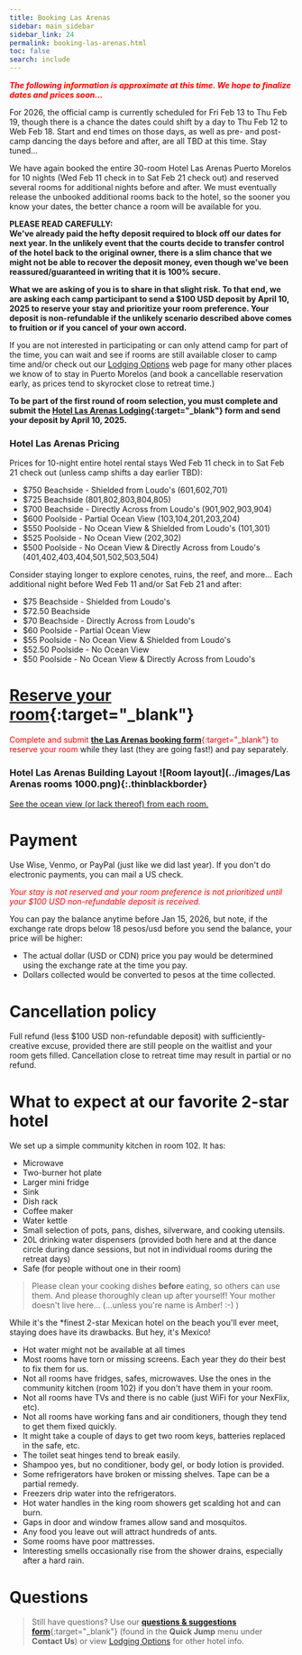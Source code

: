 ```yaml
---
title: Booking Las Arenas
sidebar: main_sidebar
sidebar_link: 24
permalink: booking-las-arenas.html
toc: false
search: include
---
```


<span style="color:red">***The following information is approximate at this time. We hope to finalize dates and prices soon...***</span>
<!--### <span style="color:red">***&nbsp;&nbsp;&nbsp;2026 Hotel Las Arenas lodging registration is open. [Learn more here.](booking-las-arenas.md)<br>&nbsp;&nbsp;&nbsp;Camp registration will open in the fall. Info below is from 2025.***</span>
-->

For 2026, the official camp is currently scheduled for Fri Feb 13 to Thu Feb 19, though there is a chance the dates could shift by a day to Thu Feb 12 to Web Feb 18. Start and end times on those days, as well as pre- and post-camp dancing the days before and after, are all TBD at this time. Stay tuned...

We have again booked the entire 30-room Hotel Las Arenas Puerto Morelos for 10 nights (Wed Feb 11 check in to Sat Feb 21 check out) and reserved several rooms for additional nights before and after. We must eventually release the unbooked additional rooms back to the hotel, so the sooner you know your dates, the better chance a room will be available for you.

**PLEASE READ CAREFULLY:**<br>
**We've already paid the hefty deposit required to block off our dates for next year. In the unlikely event that the courts decide to transfer control of the hotel back to the original owner, there is a slim chance that we might not be able to recover the deposit money, even though we've been reassured/guaranteed in writing that it is 100% secure.**

**What we are asking of you is to share in that slight risk. To that end, we are asking each camp participant to send a $100 USD deposit by April 10, 2025 to reserve your stay and prioritize your room preference. Your deposit is non-refundable if the unlikely scenario described above comes to fruition or if you cancel of your own accord.**

If you are not interested in participating or can only attend camp for part of the time, you can wait and see if rooms are still available closer to camp time and/or check out our [Lodging Options](lodging-options.md) web page for many other places we know of to stay in Puerto Morelos (and book a cancellable reservation early, as prices tend to skyrocket close to retreat time.)

**To be part of the first round of room selection, you must complete and submit the [Hotel Las Arenas Lodging](https://docs.google.com/forms/d/e/1FAIpQLSct3SrTHl76pMYcZ5z9-eWdLCjCXzf4igqfVk689qA42YuyWA/viewform){:target="_blank"} form and send your deposit by April 10, 2025.**

### Hotel Las Arenas Pricing

Prices for 10-night entire hotel rental stays Wed Feb 11 check in to Sat Feb 21 check out (unless camp shifts a day earlier TBD):
* $750 Beachside - Shielded from Loudo's (601,602,701)
* $725 Beachside (801,802,803,804,805)
* $700 Beachside - Directly Across from Loudo's (901,902,903,904)
* $600 Poolside - Partial Ocean View (103,104,201,203,204)
* $550 Poolside - No Ocean View & Shielded from Loudo's (101,301)
* $525 Poolside - No Ocean View (202,302)
* $500 Poolside - No Ocean View & Directly Across from Loudo's (401,402,403,404,501,502,503,504)

Consider staying longer to explore cenotes, ruins, the reef, and more... Each additional night before Wed Feb 11 and/or Sat Feb 21 and after:
* $75 Beachside - Shielded from Loudo's
* $72.50 Beachside
* $70 Beachside - Directly Across from Loudo's
* $60 Poolside - Partial Ocean View
* $55 Poolside - No Ocean View & Shielded from Loudo's
* $52.50 Poolside - No Ocean View
* $50 Poolside - No Ocean View & Directly Across from Loudo's

# [Reserve your room](https://docs.google.com/forms/d/e/1FAIpQLSct3SrTHl76pMYcZ5z9-eWdLCjCXzf4igqfVk689qA42YuyWA/viewform){:target="_blank"}
<span style="color:red">Complete and submit [**the Las Arenas booking form**](https://docs.google.com/forms/d/e/1FAIpQLSct3SrTHl76pMYcZ5z9-eWdLCjCXzf4igqfVk689qA42YuyWA/viewform){:target="_blank"} to reserve your room</span> while they last (they are going fast!) and pay separately.

<!-- Keep next heading and image on one to lessen vertical spacing -->
### Hotel Las Arenas Building Layout ![Room layout](../images/Las Arenas rooms 1000.png){:.thinblackborder}

[See the ocean view (or lack thereof) from each room.](./las-arenas-views.md)

# Payment

Use Wise, Venmo, or PayPal (just like we did last year). If you don't do electronic payments, you can mail a US check.

<span style="color:red">*Your stay is not reserved and your room preference is not prioritized until your $100 USD non-refundable deposit is received.*</span>

You can pay the balance anytime before Jan 15, 2026, but note, if the exchange rate drops below 18 pesos/usd before you send the balance, your price will be higher:
* The actual dollar (USD or CDN) price you pay would be determined using the exchange rate at the time you pay.
* Dollars collected would be converted to pesos at the time collected.

# Cancellation policy

Full refund (less $100 USD non-refundable deposit) with sufficiently-creative excuse, provided there are still people on the waitlist and your room gets filled. Cancellation close to retreat time may result in partial or no refund.

# What to expect at our favorite 2-star hotel

We set up a simple community kitchen in room 102. It has:

* Microwave
* Two-burner hot plate
* Larger mini fridge
* Sink
* Dish rack
* Coffee maker
* Water kettle
* Small selection of pots, pans, dishes, silverware, and cooking utensils.
* 20L drinking water dispensers (provided both here and at the dance circle during dance sessions, but not in individual rooms during the retreat days)
* Safe (for people without one in their room)

> Please clean your cooking dishes **before** eating, so others can use them. And please thoroughly clean up after yourself! Your mother doesn't live here... (...unless you're name is Amber! :-) )

While it's the *finest 2-star Mexican hotel on the beach you'll ever meet, staying does have its drawbacks. But hey, it's Mexico!

* Hot water might not be available at all times
* Most rooms have torn or missing screens. Each year they do their best to fix them for us.
* Not all rooms have fridges, safes, microwaves. Use the ones in the community kitchen (room 102) if you don't have them in your room.
* Not all rooms have TVs and there is no cable (just WiFi for your NexFlix, etc). 
* Not all rooms have working fans and air conditioners, though they tend to get them fixed quickly.
* It might take a couple of days to get two room keys, batteries replaced in the safe, etc.
* The toilet seat hinges tend to break easily.
* Shampoo yes, but no conditioner, body gel, or body lotion is provided.
* Some refrigerators have broken or missing shelves. Tape can be a partial remedy.
* Freezers drip water into the refrigerators.
* Hot water handles in the king room showers get scalding hot and can burn.
* Gaps in door and window frames allow sand and mosquitos.
* Any food you leave out will attract hundreds of ants.
* Some rooms have poor mattresses.
* Interesting smells occasionally rise from the shower drains, especially after a hard rain.

# Questions

> Still have questions? Use our [**questions & suggestions form**](https://docs.google.com/forms/d/e/1FAIpQLSeKsY-e9iy44578E1ijjs_g5Bwi1gZCuW439N1bOBlL76U5qg/viewform){:target="_blank"} (found in the **Quick Jump** menu under **Contact Us**) or view [Lodging Options](lodging-options.md) for other hotel info.